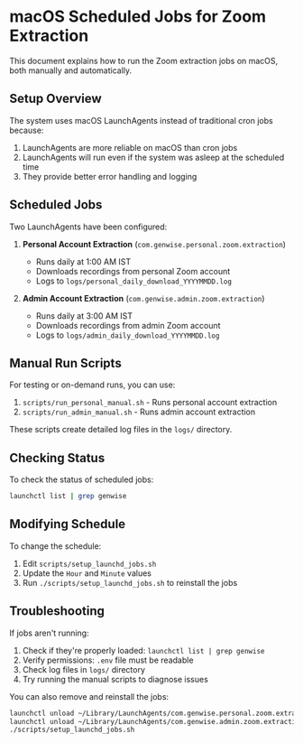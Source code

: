 # macOS Scheduled Jobs for Zoom Extraction

This document explains how to run the Zoom extraction jobs on macOS, both manually and automatically.

## Setup Overview

The system uses macOS LaunchAgents instead of traditional cron jobs because:

1. LaunchAgents are more reliable on macOS than cron jobs
2. LaunchAgents will run even if the system was asleep at the scheduled time
3. They provide better error handling and logging

## Scheduled Jobs

Two LaunchAgents have been configured:

1. **Personal Account Extraction** (`com.genwise.personal.zoom.extraction`)
   - Runs daily at 1:00 AM IST
   - Downloads recordings from personal Zoom account
   - Logs to `logs/personal_daily_download_YYYYMMDD.log`

2. **Admin Account Extraction** (`com.genwise.admin.zoom.extraction`) 
   - Runs daily at 3:00 AM IST
   - Downloads recordings from admin Zoom account
   - Logs to `logs/admin_daily_download_YYYYMMDD.log`

## Manual Run Scripts

For testing or on-demand runs, you can use:

1. `scripts/run_personal_manual.sh` - Runs personal account extraction
2. `scripts/run_admin_manual.sh` - Runs admin account extraction

These scripts create detailed log files in the `logs/` directory.

## Checking Status

To check the status of scheduled jobs:

```bash
launchctl list | grep genwise
```

## Modifying Schedule

To change the schedule:

1. Edit `scripts/setup_launchd_jobs.sh`
2. Update the `Hour` and `Minute` values 
3. Run `./scripts/setup_launchd_jobs.sh` to reinstall the jobs

## Troubleshooting

If jobs aren't running:

1. Check if they're properly loaded: `launchctl list | grep genwise`
2. Verify permissions: `.env` file must be readable
3. Check log files in `logs/` directory 
4. Try running the manual scripts to diagnose issues

You can also remove and reinstall the jobs:

```bash
launchctl unload ~/Library/LaunchAgents/com.genwise.personal.zoom.extraction.plist
launchctl unload ~/Library/LaunchAgents/com.genwise.admin.zoom.extraction.plist
./scripts/setup_launchd_jobs.sh
```
